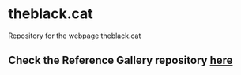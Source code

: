 # theblack.cat

Repository for the webpage theblack.cat  

## Check the Reference Gallery repository [here](https://github.com/theBlackCat-OC/skeb-gallery)